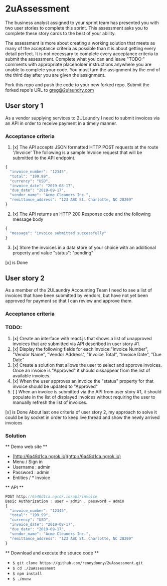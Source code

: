 # 2uAssessment

The business analyst assigned to your sprint team has presented you with two user stories to complete this sprint. This assessment asks you to complete these story cards to the best of your ability.

The assessment is more about creating a working solution that meets as many of the acceptance criteria as possible than it is about getting every detail perfect. It is not necessary to complete every acceptance criteria to submit the assessment. Complete what you can and leave "TODO:" comments with appropriate placeholder instructions anywhere you are unable to complete your code. You must turn the assignment by the end of the third day after you are given the assignment.

Fork this repo and push the code to your new forked repo. Submit the forked repo's URL to greg@2ulaundry.com

## User story 1

As a vendor supplying services to 2ULaundry I need to submit invoices via an API in order to receive payment in a timely manner.

### Acceptance criteria

1. [x] The API accepts JSON formatted HTTP POST requests at the route '/Invoice'
       The following is a sample Invoice request that will be submitted to the API endpoint.

```javascript
{
  "invoice_number": "12345",
  "total": "199.99",
  "currency": "USD",
  "invoice_date": "2019-08-17",
  "due_date": "2019-09-17",
  "vendor_name": "Acme Cleaners Inc.",
  "remittance_address": "123 ABC St. Charlotte, NC 28209"
}
```

2. [x] The API returns an HTTP 200 Response code and the following message body

```javascript
{
  "message": "invoice submitted successfully"
}
```

3. [x] Store the invoices in a data store of your choice with an additional property and value "status": "pending"

[x] is Done

## User story 2

As a member of the 2ULaundry Accounting Team I need to see a list of invoices that have been submitted by vendors, but have not yet been approved for payment so that I can review and approve them.

### Acceptance criteria

### TODO:

1. [x] Create an interface with react.js that shows a list of unapproved invoices that are submitted via API described in user story #1.
2. [x] Display the following fields for each invoice:"Invoice Number", "Vendor Name", "Vendor Address", "Invoice Total", "Invoice Date", "Due Date"
3. [x] Create a solution that allows the user to select and approve invoices. Once an invoice is "Approved" it should dissappear from the list of available invoices.
4. [x] When the user approves an invoice the "status" property for that invoice should be updated to "Approved"
5. [ ] When an invoice is submitted via the API from user story #1, it should populate in the list of displayed invoices without requiring the user to manually refresh the list of invoices.

[x] is Done
About last one criteria of user story 2, my approach to solve it could be by socket in order to keep live thread and show the newly arrived invoices

### Solution

** Demo web site **

- [http://6a48d1ca.ngrok.io](http://6a48d1ca.ngrok.io)
- Menu / Sign in
- Username : admin
- Password : admin
- Entities / \* Invoice

** API **

```javascript
POST http://6a48d1ca.ngrok.io/api/invoice
Basic Authorization : user = admin , password = admin
{
  "invoice_number": "12345",
  "total": "199.99",
  "currency": "USD",
  "invoice_date": "2019-08-17",
  "due_date": "2019-09-17",
  "vendor_name": "Acme Cleaners Inc.",
  "remittance_address": "123 ABC St. Charlotte, NC 28209"
}
```

** Download and execute the source code **

- `$ git clone https://github.com/rennydonny/2uAssessment.git`
- `$ cd ./2uAssessment`
- `$ npm install`
- `$ ./mvnw`
